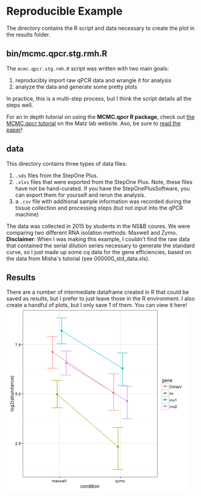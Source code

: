 # Reproducible Example

The directory contains the R script and data necessary to create the plot in the results folder. 

## bin/mcmc.qpcr.stg.rmh.R
The `mcmc.qpcr.stg.rmh.R` script was written with two main goals:
  
1. reproducibly import raw qPCR data and wrangle it for analysis
2. analyze the data and generate some pretty plots  

In practice, this is a multi-step process, but I think the script details all the steps well. 

For an in depth tutorial on using the **MCMC.qpcr R package**, check out [the MCMC.qpcr tutorial](http://www.bio.utexas.edu/research/matz_lab/matzlab/Methods.html) on the Matz lab website. Aso, be sure to [read the paper](http://journals.plos.org/plosone/article?id=10.1371/journal.pone.0071448)!

## data
This directory contains three types of data files:  

1. `.sds` files from the StepOne Plus.
2. `.xlxs` files that were exported from the StepOne Plus. Note, these files have not be hand-curated. If you have the StepOnePlusSoftware, you can export them for yourself and rerun the analysis.
3. a `.csv` file with additional sample information was recorded during the tissue collection and processing steps (but not input into the qPCR machine)

The data was collected in 2015 by students in the NS&B coures. We were comparing two different RNA isolation methods: Maxwell and Zymo. **Disclaimer**: When I was making this example, I couldn't find the raw data that contained the serial dilution series necessary to generate the standard curve, so I just made up some cq data for the gene efficiencies, based on the data from Misha's tutorial (see 000000_std_data.xls). 

## Results
There are a number of intermediate dataframe created in R that could be saved as results, but I prefer to just leave those in the R environment. I also create a handful of plots, but I only save 1 of them. You can view it here!
![Plot](results/HPDsummary.png) 
